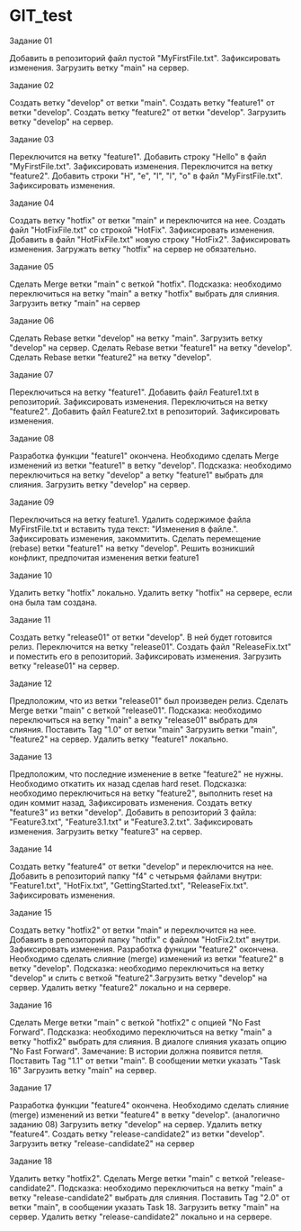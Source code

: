 # GIT_test

Задание 01

Добавить в репозиторий файл пустой "MyFirstFile.txt". Зафиксировать изменения. Загрузить ветку "main" на сервер.

Задание 02

Создать ветку "develop" от ветки "main".
Создать ветку "feature1" от ветки "develop".
Создать ветку "feature2" от ветки "develop".
Загрузить ветку "develop" на сервер.

Задание 03

Переключится на ветку "feature1". Добавить строку "Hello" в файл "MyFirstFile.txt". Зафиксировать изменения.
Переключится на ветку "feature2". Добавить строки "H", "e", "l", "l", "o" в файл "MyFirstFile.txt". Зафиксировать изменения.

Задание 04

Создать ветку "hotfix" от ветки "main" и переключится на нее. Создать файл "HotFixFile.txt" со строкой "HotFix". Зафиксировать изменения.
Добавить в файл "HotFixFile.txt" новую строку "HotFix2". Зафиксировать изменения. Загружать ветку "hotfix" на сервер не обязательно.

Задание 05

Сделать Merge ветки "main" с веткой "hotfix". Подсказка: необходимо переключиться на ветку "main" а ветку "hotfix" выбрать для слияния.
Загрузить ветку "main" на сервер

Задание 06

Сделать Rebase ветки "develop" на ветку "main". Загрузить ветку "develop" на сервер.
Сделать Rebase ветки "feature1" на ветку "develop".
Сделать Rebase ветки "feature2" на ветку "develop".

Задание 07

Переключиться на ветку "feature1". Добавить файл Feature1.txt в репозиторий. Зафиксировать изменения.
Переключиться на ветку "feature2". Добавить файл Feature2.txt в репозиторий. Зафиксировать изменения.

Задание 08

Разработка функции "feature1" окончена. Необходимо сделать Merge изменений из ветки "feature1" в ветку "develop". Подсказка: необходимо переключиться на ветку "develop" а ветку "feature1" выбрать для слияния. Загрузить ветку "develop" на сервер.

Задание 09

Переключиться на ветку feature1. Удалить содержимое файла MyFirstFile.txt и вставить туда текст: "Изменения в файле.". Зафиксировать изменения, закоммитить. Сделать перемещение (rebase) ветки "feature1" на ветку "develop". Решить возникший конфликт, предпочитая изменения ветки feature1

Задание 10

Удалить ветку "hotfix" локально.
Удалить ветку "hotfix" на сервере, если она была там создана.

Задание 11

Создать ветку "release01" от ветки "develop". В ней будет готовится релиз. Переключится на ветку "release01". Создать файл "ReleaseFix.txt" и поместить его в репозиторий. Зафиксировать изменения. Загрузить ветку "release01" на сервер.

Задание 12

Предположим, что из ветки "release01" был произведен релиз.
Сделать Merge ветки "main" с веткой "release01". Подсказка: необходимо переключиться на ветку "main" а ветку "release01" выбрать для слияния.
Поставить Tag "1.0" от ветки "main"
Загрузить ветки "main", "feature2" на сервер.
Удалить ветку "feature1" локально.

Задание 13

Предположим, что последние изменение в ветке "feature2" не нужны. Необходимо откатить их назад сделав hard reset. Подсказка: необходимо переключиться на ветку "feature2", выполнить reset на один коммит назад, Зафиксировать изменения.
Создать ветку "feature3" из ветки "develop". Добавить в репозиторий 3 файла: "Feature3.txt", "Feature3.1.txt" и "Feature3.2.txt". Зафиксировать изменения. Загрузить ветку "feature3" на сервер.

Задание 14

Создать ветку "feature4" от ветки "develop" и переключится на нее. Добавить в репозиторий папку "f4" с четырьмя файлами внутри: "Feature1.txt", "HotFix.txt", "GettingStarted.txt", "ReleaseFix.txt". Зафиксировать изменения.

Задание 15

Создать ветку "hotfix2" от ветки "main" и переключится на нее. Добавить в репозиторий папку "hotfix" с файлом "HotFix2.txt" внутри. Зафиксировать изменения.
Разработка функции "feature2" окончена. Необходимо сделать слияние (merge) изменений из ветки "feature2" в ветку "develop". Подсказка: необходимо переключиться на ветку "develop" и слить с веткой "feature2".Загрузить ветку "develop" на сервер.
Удалить ветку "feature2" локально и на сервере.

Задание 16

Сделать Merge ветки "main" с веткой "hotfix2" с опцией "No Fast Forward". Подсказка: необходимо переключиться на ветку "main" а ветку "hotfix2" выбрать для слияния. В диалоге слияния указать опцию "No Fast Forward". Замечание: В истории должна появится петля.
Поставить Tag "1.1" от ветки "main". В сообщении метки указать "Task 16"
Загрузить ветку "main" на сервер.

Задание 17

Разработка функции "feature4" окончена. Необходимо сделать слияние (merge) изменений из ветки "feature4" в ветку "develop". (аналогично заданию 08)
Загрузить ветку "develop" на сервер.
Удалить ветку "feature4".
Создать ветку "release-candidate2" из ветки "develop". Загрузить ветку "release-candidate2" на сервер

Задание 18

Удалить ветку "hotfix2".
Сделать Merge ветки "main" с веткой "release-candidate2". Подсказка: необходимо переключиться на ветку "main" а ветку "release-candidate2" выбрать для слияния.
Поставить Tag "2.0" от ветки "main", в сообщении указать Task 18.
Загрузить ветку "main" на сервер.
Удалить ветку "release-candidate2" локально и на сервере.

